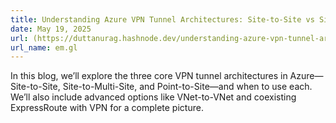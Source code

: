 ```yaml
---
title: Understanding Azure VPN Tunnel Architectures: Site-to-Site vs Site-to-Multi-Site vs Point-to-Site
date: May 19, 2025
url: (https://duttanurag.hashnode.dev/understanding-azure-vpn-tunnel-architectures-site-to-site-vs-site-to-multi-site-vs-point-to-site)
url_name: em.gl
---
```


In this blog, we’ll explore the three core VPN tunnel architectures in Azure—Site-to-Site, Site-to-Multi-Site, and Point-to-Site—and when to use each. We’ll also include advanced options like VNet-to-VNet and coexisting ExpressRoute with VPN for a complete picture.

